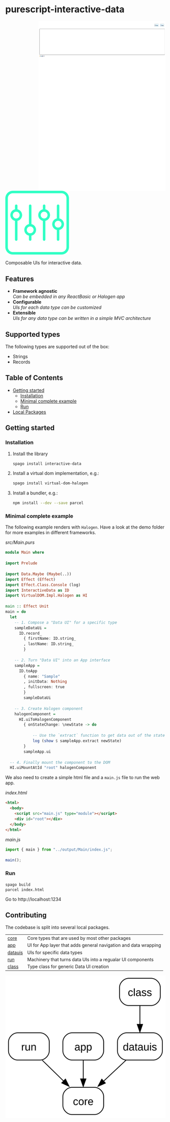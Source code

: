# purescript-interactive-data

<img align="right" width="400" src="assets/demo.png">
<br>

![interactive-data](./assets/logo.svg)

Composable UIs for interactive data.

## Features

- **Framework agnostic**
  <br>
  _Can be embedded in any ReactBasic or Halogen app_
- **Configurable**
  <br>
  _UIs for each data type can be customized_
- **Extensible**
  <br>
  _UIs for any data type can be written in a simple MVC architecture_

## Supported types

The following types are supported out of the box:

- Strings
- Records

## Table of Contents

<!-- START doctoc generated TOC please keep comment here to allow auto update -->
<!-- DON'T EDIT THIS SECTION, INSTEAD RE-RUN doctoc TO UPDATE -->

- [Getting started](#getting-started)
  - [Installation](#installation)
  - [Minimal complete example](#minimal-complete-example)
  - [Run](#run)
- [Local Packages](#local-packages)

<!-- END doctoc generated TOC please keep comment here to allow auto update -->

## Getting started

### Installation

1. Install the library

   ```sh
   spago install interactive-data
   ```

2. Install a virtual dom implementation, e.g.:

   ```sh
   spago install virtual-dom-halogen
   ```

3. Install a bundler, e.g.:

   ```sh
   npm install --dev --save parcel
   ```

### Minimal complete example

The following example renders with `Halogen`. Have a look at the demo folder for more examples in different frameworks.

_src/Main.purs_

<!-- START demo -->

```hs
module Main where

import Prelude

import Data.Maybe (Maybe(..))
import Effect (Effect)
import Effect.Class.Console (log)
import InteractiveData as ID
import VirtualDOM.Impl.Halogen as HI

main :: Effect Unit
main = do
  let
    -- 1. Compose a "Data UI" for a specific type
    sampleDataUi =
      ID.record_
        { firstName: ID.string_
        , lastName: ID.string_
        }

    -- 2. Turn "Data UI" into an App interface
    sampleApp =
      ID.toApp
        { name: "Sample"
        , initData: Nothing
        , fullscreen: true
        }
        sampleDataUi

    -- 3. Create Halogen component
    halogenComponent =
      HI.uiToHalogenComponent
        { onStateChange: \newState -> do

            -- Use the `extract` function to get data out of the state
            log (show $ sampleApp.extract newState)
        }
        sampleApp.ui

  -- 4. Finally mount the component to the DOM
  HI.uiMountAtId "root" halogenComponent

```

<!-- END demo -->

We also need to create a simple html file and a `main.js` file to run the web app.

_index.html_

```html
<html>
  <body>
    <script src="main.js" type="module"></script>
    <div id="root"></div>
  </body>
</html>
```

_main.js_

```js
import { main } from "../output/Main/index.js";

main();
```

### Run

```
spago build
parcel index.html
```

Go to http://localhost:1234

## Contributing

The codebase is split into several local packages.

|                         |                                                                 |
| ----------------------- | --------------------------------------------------------------- |
| [core][link-core]       | Core types that are used by most other packages                 |
| [app][link-app]         | UI for App layer that adds general navigation and data wrapping |
| [datauis][link-datauis] | UIs for specific data types                                     |
| [run][link-run]         | Machinery that turns data UIs into a regualar UI components     |
| [class][link-class]     | Type class for generic Data UI creation                         |

![!image](./assets/local-packages-graph.svg)

[link-core]: packages/interactive-data-core
[link-app]: packages/interactive-data-app
[link-datauis]: packages/interactive-data-datauis
[link-run]: packages/interactive-data-run
[link-class]: packages/interactive-data-class

